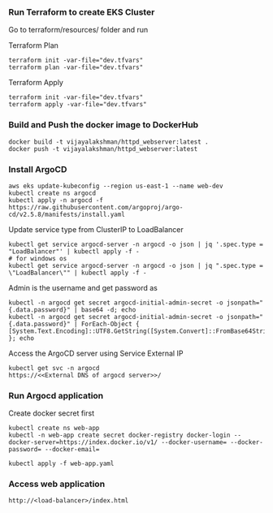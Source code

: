 ### Run Terraform to create EKS Cluster

Go to terraform/resources/ folder and run 

Terraform Plan
```
terraform init -var-file="dev.tfvars"
terraform plan -var-file="dev.tfvars"
```

Terraform Apply
```
terraform init -var-file="dev.tfvars"
terraform apply -var-file="dev.tfvars"
```

### Build and Push the docker image to DockerHub

```
docker build -t vijayalakshman/httpd_webserver:latest .
docker push -t vijayalakshman/httpd_webserver:latest
```

### Install ArgoCD 

```
aws eks update-kubeconfig --region us-east-1 --name web-dev
kubectl create ns argocd
kubectl apply -n argocd -f https://raw.githubusercontent.com/argoproj/argo-cd/v2.5.8/manifests/install.yaml
```

Update service type from ClusterIP to LoadBalancer
```
kubectl get service argocd-server -n argocd -o json | jq '.spec.type = "LoadBalancer"' | kubectl apply -f -
# for windows os
kubectl get service argocd-server -n argocd -o json | jq ".spec.type = \"LoadBalancer\"" | kubectl apply -f -
```

Admin is the username and get password as
```
kubectl -n argocd get secret argocd-initial-admin-secret -o jsonpath="{.data.password}" | base64 -d; echo
kubectl -n argocd get secret argocd-initial-admin-secret -o jsonpath="{.data.password}" | ForEach-Object { [System.Text.Encoding]::UTF8.GetString([System.Convert]::FromBase64String($_)) }; echo
```

Access the ArgoCD server using Service External IP
```
kubectl get svc -n argocd
https://<<External DNS of argocd server>>/
```

### Run Argocd application

Create docker secret first 

```
kubectl create ns web-app
kubectl -n web-app create secret docker-registry docker-login --docker-server=https://index.docker.io/v1/ --docker-username= --docker-password= --docker-email=
```

```
kubectl apply -f web-app.yaml
```

### Access web application 

```
http://<load-balancer>/index.html
```